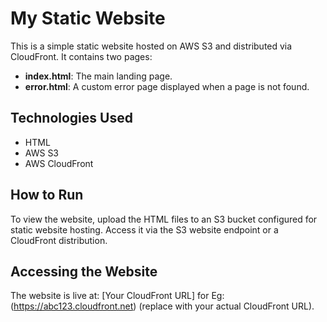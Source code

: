 # My Static Website

This is a simple static website hosted on AWS S3 and distributed via CloudFront. It contains two pages:

- **index.html**: The main landing page.
- **error.html**: A custom error page displayed when a page is not found.

## Technologies Used
- HTML
- AWS S3
- AWS CloudFront

## How to Run
To view the website, upload the HTML files to an S3 bucket configured for static website hosting. Access it via the S3 website endpoint or a CloudFront distribution.

## Accessing the Website
The website is live at: [Your CloudFront URL] for Eg:(https://abc123.cloudfront.net) (replace with your actual CloudFront URL).


